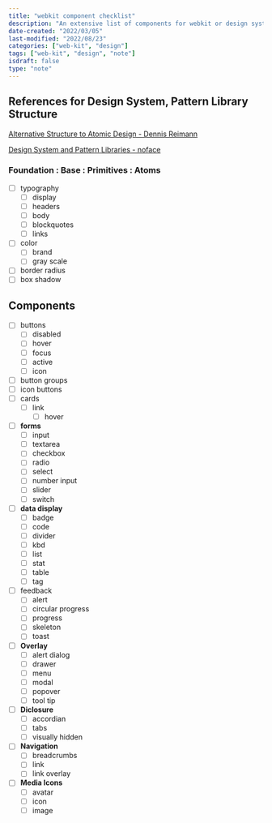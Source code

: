 ```yaml
---
title: "webkit component checklist"
description: "An extensive list of components for webkit or design system"
date-created: "2022/03/05"
last-modified: "2022/08/23"
categories: ["web-kit", "design"]
tags: ["web-kit", "design", "note"]
isdraft: false
type: "note"
---
```


## References for Design System, Pattern Library Structure

[Alternative Structure to Atomic Design - Dennis Reimann](https://dennisreimann.de/articles/atomic-design-is-messy.html)

[Design System and Pattern Libraries - noface](https://noface.co.uk/design-systems-pattern-libraries/)

### Foundation : Base : Primitives : Atoms

- [ ] typography
  - [ ] display
  - [ ] headers
  - [ ] body
  - [ ] blockquotes
  - [ ] links
- [ ] color
  - [ ] brand
  - [ ] gray scale
- [ ] border radius
- [ ] box shadow

## Components

- [ ] buttons
  - [ ] disabled
  - [ ] hover
  - [ ] focus
  - [ ] active
  - [ ] icon
- [ ] button groups
- [ ] icon buttons
- [ ] cards
  - [ ] link
    - [ ] hover
- [ ] **forms**
  - [ ] input
  - [ ] textarea
  - [ ] checkbox
  - [ ] radio
  - [ ] select
  - [ ] number input
  - [ ] slider
  - [ ] switch
- [ ] **data display**
  - [ ] badge
  - [ ] code
  - [ ] divider
  - [ ] kbd
  - [ ] list
  - [ ] stat
  - [ ] table
  - [ ] tag
- [ ] feedback
  - [ ] alert
  - [ ] circular progress
  - [ ] progress
  - [ ] skeleton
  - [ ] toast
- [ ] **Overlay**
  - [ ] alert dialog
  - [ ] drawer
  - [ ] menu
  - [ ] modal
  - [ ] popover
  - [ ] tool tip
- [ ] **Diclosure**
  - [ ] accordian
  - [ ] tabs
  - [ ] visually hidden
- [ ] **Navigation**
  - [ ] breadcrumbs
  - [ ] link
  - [ ] link overlay
- [ ] **Media Icons**
  - [ ] avatar
  - [ ] icon
  - [ ] image
